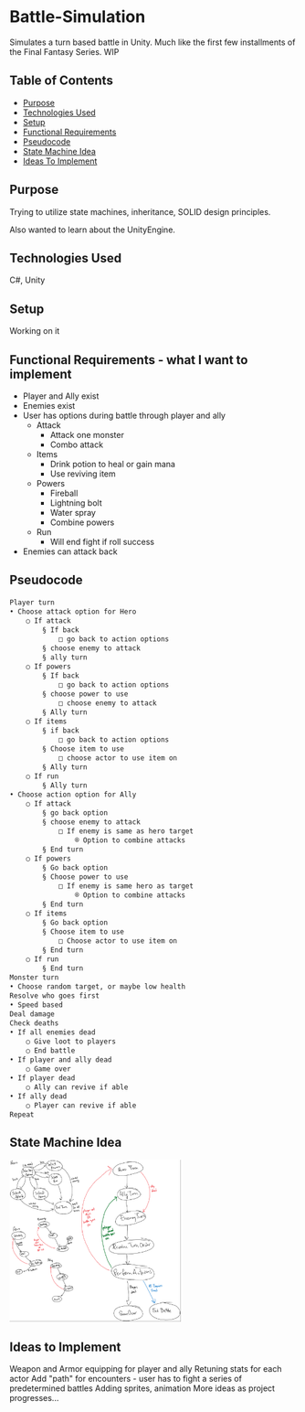 # Battle-Simulation
Simulates a turn based battle in Unity. Much like the first few installments of the Final Fantasy Series. WIP

## Table of Contents
* [Purpose](#purpose)
* [Technologies Used](#technologies-used)
* [Setup](#setup)
* [Functional Requirements](#functional-requirements)
* [Pseudocode](#pseudocode)
* [State Machine Idea](#state-machine-idea)
* [Ideas To Implement](#ideas-to-implement)

## Purpose
Trying to utilize state machines, inheritance, SOLID design principles.

Also wanted to learn about the UnityEngine.

## Technologies Used
C#, Unity

## Setup
Working on it

## Functional Requirements - what I want to implement
- Player and Ally exist
- Enemies exist
- User has options during battle through player and ally
  - Attack
    - Attack one monster
    - Combo attack
  - Items
    - Drink potion to heal or gain mana
    - Use reviving item
  - Powers
    - Fireball
    - Lightning bolt
    - Water spray
    - Combine powers
  - Run
    - Will end fight if roll success
- Enemies can attack back

## Pseudocode
```
Player turn
• Choose attack option for Hero
	○ If attack
		§ If back
			□ go back to action options
		§ choose enemy to attack
		§ ally turn
	○ If powers
		§ If back
			□ go back to action options
		§ choose power to use
			□ choose enemy to attack
		§ Ally turn
	○ If items
		§ if back
			□ go back to action options
		§ Choose item to use
			□ choose actor to use item on
		§ Ally turn
	○ If run
		§ Ally turn
• Choose action option for Ally
	○ If attack
		§ go back option
		§ choose enemy to attack
			□ If enemy is same as hero target
				® Option to combine attacks
		§ End turn
	○ If powers
		§ Go back option
		§ Choose power to use
			□ If enemy is same hero as target
				® Option to combine attacks
		§ End turn
	○ If items
		§ Go back option
		§ Choose item to use
			□ Choose actor to use item on
		§ End turn
	○ If run
		§ End turn
Monster turn
• Choose random target, or maybe low health
Resolve who goes first
• Speed based
Deal damage
Check deaths
• If all enemies dead
	○ Give loot to players
	○ End battle
• If player and ally dead
	○ Game over
• If player dead
	○ Ally can revive if able
• If ally dead
	○ Player can revive if able
Repeat
```

## State Machine Idea
<img src="images/StateMachineIdea.png" width=300>

## Ideas to Implement
Weapon and Armor equipping for player and ally
Retuning stats for each actor
Add "path" for encounters - user has to fight a series of predetermined battles
Adding sprites, animation
More ideas as project progresses...
